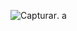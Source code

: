 ![Capturar](https://user-images.githubusercontent.com/86329011/209752980-c2e6fd78-5b20-49c8-99cb-ad4239624d4e.PNG).
a
